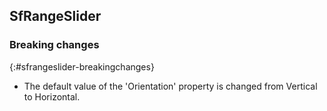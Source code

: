 ## SfRangeSlider

### Breaking changes
{:#sfrangeslider-breakingchanges}

* The default value of the 'Orientation' property is changed from Vertical to Horizontal.